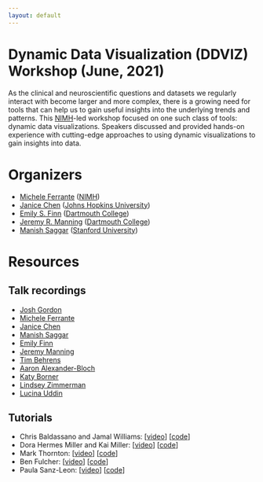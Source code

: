 ```yaml
---
layout: default
---
```


# Dynamic Data Visualization (DDVIZ) Workshop (June, 2021)

As the clinical and neuroscientific questions and datasets we regularly interact with become larger and more complex, there is a growing need for tools that can help us to gain useful insights into the underlying trends and patterns.  This [NIMH](https://www.nimh.nih.gov/)-led workshop focused on one such class of tools: dynamic data visualizations.  Speakers discussed and provided hands-on experience with cutting-edge approaches to using dynamic visualizations to gain insights into data.

# Organizers
- [Michele Ferrante](https://www.nimh.nih.gov/about/organization/dnbbs/behavioral-science-and-integrative-neuroscience-research-branch/theoretical-and-computational-neuroscience-program) ([NIMH](https://www.nimh.nih.gov/))
- [Janice Chen](http://jchenlab.johnshopkins.edu/) ([Johns Hopkins University](https://krieger.jhu.edu/))
- [Emily S. Finn](https://thefinnlab.github.io/) ([Dartmouth College](https://home.dartmouth.edu/))
- [Jeremy R. Manning](http://www.context-lab.com/) ([Dartmouth College](https://home.dartmouth.edu/))
- [Manish Saggar](https://braindynamicslab.github.io/) ([Stanford University](https://www.stanford.edu/))


# Resources

## Talk recordings
- [Josh Gordon]()
- [Michele Ferrante]()
- [Janice Chen]()
- [Manish Saggar]()
- [Emily Finn]()
- [Jeremy Manning]()
- [Tim Behrens]()
- [Aaron Alexander-Bloch]()
- [Katy Borner]()
- [Lindsey Zimmerman]()
- [Lucina Uddin]()


## Tutorials
- Chris Baldassano and Jamal Williams: [[video]()] [[code](https://www.dropbox.com/s/9d0uao5cu37x3e5/final.zip?dl=0)]
- Dora Hermes Miller and Kai Miller: [[video]()] [[code](https://github.com/MultimodalNeuroimagingLab/bpc_jupyter)]
- Mark Thornton: [[video]()] [[code]()]
- Ben Fulcher: [[video]()] [[code](https://github.com/benfulcher/hctsaTutorial_BonnEEG)]
- Paula Sanz-Leon: [[video]()] [[code](https://github.com/brain-modelling-group/neural-flows/tree/master/examples)]
